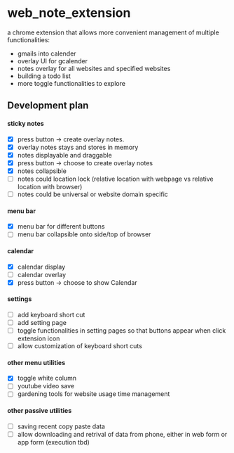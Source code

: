 # web_note_extension
a chrome extension that allows more convenient management of multiple functionalities:
 - gmails into calender
 - overlay UI for gcalender
 - notes overlay for all websites and specified websites
 - building a todo list
 - more toggle functionalities to explore

## Development plan

#### sticky notes
- [x] press button -> create overlay notes.
- [x] overlay notes stays and stores in memory
- [x] notes displayable and draggable
- [x] press button -> choose to create overlay notes
- [x] notes collapsible
- [ ] notes could location lock (relative location with webpage vs relative location with browser)
- [ ] notes could be universal or website domain specific
#### menu bar
- [x] menu bar for different buttons
- [ ] menu bar collapsible onto side/top of browser
#### calendar
- [x] calendar display
- [ ] calendar overlay
- [x] press button -> choose to show Calendar
#### settings
- [ ] add keyboard short cut
- [ ] add setting page
- [ ] toggle functionalities in setting pages so that buttons appear when click extension icon
- [ ] allow customization of keyboard short cuts

#### other menu utilities
- [x] toggle white column
- [ ] youtube video save
- [ ] gardening tools for website usage time management

#### other passive utilities
- [ ] saving recent copy paste data
- [ ] allow downloading and retrival of data from phone, either in web form or app form (execution tbd)
